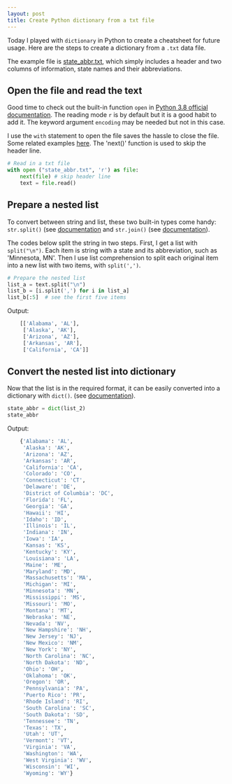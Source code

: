 ```yaml
---
layout: post
title: Create Python dictionary from a txt file
---
```


Today I played with `dictionary` in Python to create a cheatsheet for future usage. Here are the steps to create a dictionary from a `.txt` data file. 

The example file is [state_abbr.txt](https://drive.google.com/open?id=1wHBZeUIVTrffyqpik1ABqUfV6XGqCo8E), which simply includes a header and two columns of information, state names and their abbreviations. 

## Open the file and read the text

Good time to check out the built-in function `open` in [Python 3.8 official documentation](https://docs.python.org/3/library/functions.html#open). The reading mode `r` is by default but it is a good habit to add it. The keyword argument `encoding` may be needed but not in this case. 

I use the `with` statement to open the file saves the hassle to close the file. Some related examples [here](https://thispointer.com/python-open-a-file-using-open-with-statement-benefits-explained-with-examples/). The 'next()' function is used to skip the header line. 

```python
# Read in a txt file
with open ("state_abbr.txt", 'r') as file:
    next(file) # skip header line
    text = file.read()
```

## Prepare a nested list

To convert between string and list, these two built-in types come handy: `str.split()` (see [documentation](https://docs.python.org/3/library/stdtypes.html#str.split) and `str.join()` (see [documentation](https://docs.python.org/3/library/stdtypes.html#str.join)). 

The codes below split the string in two steps. First, I get a list with `split("\n")`. Each item is string with a state and its abbreviation, such as 'Minnesota, MN'. Then I use list comprehension to split each original item into a new list with two items, with `split(',')`. 

```python
# Prepare the nested list
list_a = text.split("\n")
list_b = [i.split(',') for i in list_a]
list_b[:5]  # see the first five items
```
Output: 
```python
    [['Alabama', 'AL'],
     ['Alaska', 'AK'],
     ['Arizona', 'AZ'],
     ['Arkansas', 'AR'],
     ['California', 'CA']]
```
## Convert the nested list into dictionary

Now that the list is in the required format, it can be easily converted into a dictionary with `dict()`.  (see [documentation](https://docs.python.org/3/tutorial/datastructures.html)). 

```python
state_abbr = dict(list_2)
state_abbr
```
Output: 
```python
    {'Alabama': 'AL',
     'Alaska': 'AK',
     'Arizona': 'AZ',
     'Arkansas': 'AR',
     'California': 'CA',
     'Colorado': 'CO',
     'Connecticut': 'CT',
     'Delaware': 'DE',
     'District of Columbia': 'DC',
     'Florida': 'FL',
     'Georgia': 'GA',
     'Hawaii': 'HI',
     'Idaho': 'ID',
     'Illinois': 'IL',
     'Indiana': 'IN',
     'Iowa': 'IA',
     'Kansas': 'KS',
     'Kentucky': 'KY',
     'Louisiana': 'LA',
     'Maine': 'ME',
     'Maryland': 'MD',
     'Massachusetts': 'MA',
     'Michigan': 'MI',
     'Minnesota': 'MN',
     'Mississippi': 'MS',
     'Missouri': 'MO',
     'Montana': 'MT',
     'Nebraska': 'NE',
     'Nevada': 'NV',
     'New Hampshire': 'NH',
     'New Jersey': 'NJ',
     'New Mexico': 'NM',
     'New York': 'NY',
     'North Carolina': 'NC',
     'North Dakota': 'ND',
     'Ohio': 'OH',
     'Oklahoma': 'OK',
     'Oregon': 'OR',
     'Pennsylvania': 'PA',
     'Puerto Rico': 'PR',
     'Rhode Island': 'RI',
     'South Carolina': 'SC',
     'South Dakota': 'SD',
     'Tennessee': 'TN',
     'Texas': 'TX',
     'Utah': 'UT',
     'Vermont': 'VT',
     'Virginia': 'VA',
     'Washington': 'WA',
     'West Virginia': 'WV',
     'Wisconsin': 'WI',
     'Wyoming': 'WY'}
```
<p>&nbsp;</p>